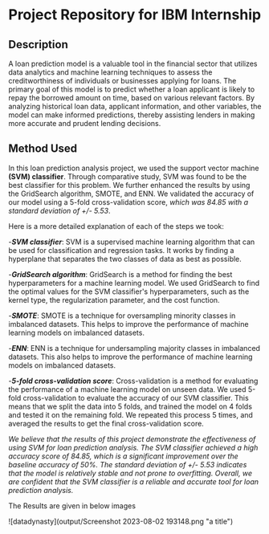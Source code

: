 # Project Repository for IBM Internship
## Description
A loan prediction model is a valuable tool in the financial sector that utilizes data analytics and machine learning techniques to assess the creditworthiness of individuals or businesses applying for loans. The primary goal of this model is to predict whether a loan applicant is likely to repay the borrowed amount on time, based on various relevant factors. By analyzing historical loan data, applicant information, and other variables, the model can make informed predictions, thereby assisting lenders in making more accurate and prudent lending decisions.

## Method Used
In this loan prediction analysis project, we used the support vector machine **(SVM) classifier**. Through comparative study, SVM was found to be the best classifier for this problem. We further enhanced the results by using the GridSearch algorithm, SMOTE, and ENN. We validated the accuracy of our model using a 5-fold cross-validation score, *which was 84.85 with a standard deviation of +/- 5.53*.

Here is a more detailed explanation of each of the steps we took:

-***SVM classifier***: SVM is a supervised machine learning algorithm that can be used for classification and regression tasks. It works by finding a hyperplane that separates the two classes of data as best as possible.

-***GridSearch algorithm***: GridSearch is a method for finding the best hyperparameters for a machine learning model. We used GridSearch to find the optimal values for the SVM classifier's hyperparameters, such as the kernel type, the regularization parameter, and the cost function.

-***SMOTE***: SMOTE is a technique for oversampling minority classes in imbalanced datasets. This helps to improve the performance of machine learning models on imbalanced datasets.

-***ENN***: ENN is a technique for undersampling majority classes in imbalanced datasets. This also helps to improve the performance of machine learning models on imbalanced datasets.

-***5-fold cross-validation score***: Cross-validation is a method for evaluating the performance of a machine learning model on unseen data. We used 5-fold cross-validation to evaluate the accuracy of our SVM classifier. This means that we split the data into 5 folds, and trained the model on 4 folds and tested it on the remaining fold. We repeated this process 5 times, and averaged the results to get the final cross-validation score.

*We believe that the results of this project demonstrate the effectiveness of using SVM for loan prediction analysis. The SVM classifier achieved a high accuracy score of 84.85, which is a significant improvement over the baseline accuracy of 50%. The standard deviation of +/- 5.53 indicates that the model is relatively stable and not prone to overfitting. Overall, we are confident that the SVM classifier is a reliable and accurate tool for loan prediction analysis.*

The Results are given in below images

![datadynasty](output/Screenshot 2023-08-02 193148.png "a title")
